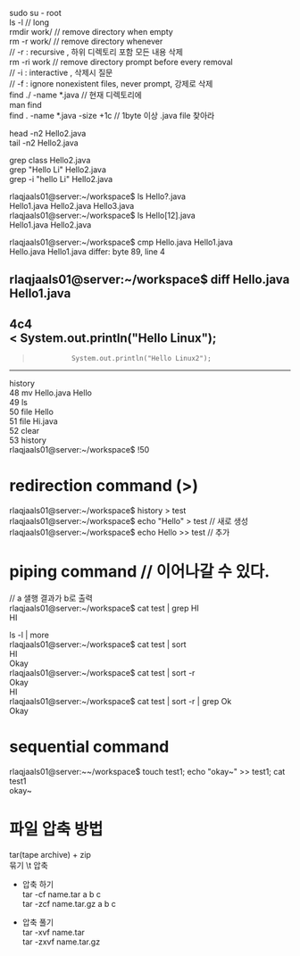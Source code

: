 sudo su - root  
ls -l 			// long  
rmdir work/		// remove directory when empty  
rm -r work/		// remove directory whenever  
				// -r : recursive , 하위 디렉토리 포함 모든 내용 삭제  
rm -ri work		// remove directory prompt before every removal   
// -i : interactive	, 삭제시 질문  
// -f : ignore nonexistent files, never prompt, 강제로 삭제  
find ./ -name *.java // 현재 디렉토리에  
man find  
find . -name *.java -size +1c	// 1byte 이상 .java file 찾아라  

head -n2 Hello2.java  
tail -n2 Hello2.java

grep class Hello2.java  
grep "Hello Li" Hello2.java  
grep -i "hello Li" Hello2.java  

rlaqjaals01@server:~/workspace$ ls Hello?.java  
Hello1.java  Hello2.java  Hello3.java  
rlaqjaals01@server:~/workspace$ ls Hello[12].java  
Hello1.java  Hello2.java  

rlaqjaals01@server:~/workspace$ cmp Hello.java Hello1.java  
Hello.java Hello1.java differ: byte 89, line 4  

rlaqjaals01@server:~/workspace$ diff Hello.java Hello1.java
---  
4c4  
<               System.out.println("Hello Linux");  
---
>               System.out.println("Hello Linux2");  
---


history  
   48  mv Hello.java Hello  
   49  ls  
   50  file Hello  
   51  file Hi.java  
   52  clear  
   53  history  
rlaqjaals01@server:~/workspace$ !50  

# redirection command (>)
rlaqjaals01@server:~/workspace$ history > test  
rlaqjaals01@server:~/workspace$ echo "Hello" > test // 새로 생성  
rlaqjaals01@server:~/workspace$ echo Hello >> test 	// 추가  

# piping command // 이어나갈 수 있다.
// a 샐행 결과가 b로 출력  
rlaqjaals01@server:~/workspace$ cat test | grep HI  
HI  

ls -l | more  
rlaqjaals01@server:~/workspace$ cat test | sort  
HI  
Okay  
rlaqjaals01@server:~/workspace$ cat test | sort -r  
Okay  
HI  
rlaqjaals01@server:~/workspace$ cat test | sort -r | grep Ok  
Okay  
  
# sequential command  
rlaqjaals01@server:~~/workspace$ touch test1; echo "okay~" >> test1; cat test1  
okay~  



# 파일 압축 방법
tar(tape archive) + zip  
		묶기	\t		압축  

* 압축 하기  
tar -cf name.tar a b c  
tar -zcf name.tar.gz a b c  

* 압축 풀기  
tar -xvf name.tar  
tar -zxvf name.tar.gz  

